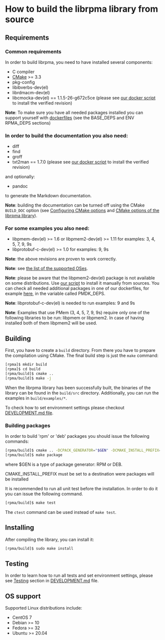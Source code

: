 # How to build the librpma library from source

## Requirements

### Common requirements

In order to build librpma, you need to have installed several components:

- C compiler
- [CMake](http://www.cmake.org) >= 3.3
- pkg-config
- libibverbs-dev(el)
- librdmacm-dev(el)
- libcmocka-dev(el) == 1.1.5-26-g672c5ce (please see [our docker script](./utils/docker/images/install-cmocka.sh) to install the verified revision)

**Note**: To make sure you have all needed packages installed you can support yourself with [dockerfiles](./utils/docker/images/) (see the BASE_DEPS and ENV RPMA_DEPS sections)

### In order to build the documentation you also need:

- diff
- find
- groff
- txt2man == 1.7.0 (please see [our docker script](./utils/docker/images/install-txt2man.sh) to install the verified revision)

and optionally:

- pandoc

to generate the Markdown documentation.

**Note**: building the documentation can be turned off using the CMake `BUILD_DOC` option
(see [Configuring CMake options](DEVELOPMENT.md#configuring-cmake-options) and
[CMake options of the librpma library](DEVELOPMENT.md#cmake-options-of-the-librpma-library)).

### For some examples you also need:

- libpmem-dev(el) >= 1.6 or libpmem2-dev(el) >= 1.11 for examples: 3, 4, 5, 7, 9, 9s
- libprotobuf-c-dev(el) >= 1.0 for examples: 9, 9s

**Note**: the above revisions are proven to work correctly.

**Note**: see [the list of the supported OSes](INSTALL.md#os-support).

**Note**: please be aware that the libpmem2-dev(el) package is not available on some distributions. Use [our script](./utils/docker/images/install-pmdk.sh) to install it manually from sources. You can check all needed additional packages in one of our dockerfiles, for example [here](./utils/docker/images/Dockerfile.archlinux-latest), in the variable called PMDK_DEPS.

**Note**: libprotobuf-c-dev(el) is needed to run examples: 9 and 9s

**Note**: Examples that use PMem (3, 4, 5, 7, 9, 9s) require only one of the following libraries to be run: libpmem or libpmem2. In case of having installed both of them libpmem2 will be used.

## Building

First, you have to create a `build` directory.
From there you have to prepare the compilation using CMake.
The final build step is just the `make` command:

```sh
[rpma]$ mkdir build
[rpma]$ cd build
[rpma/build]$ cmake ..
[rpma/build]$ make -j
```

When the librpma library has been successfully built, the binaries of the library can be found in the `build/src` directory.
Additionally, you can run the examples in `build/examples/*`.

To check how to set environment settings please checkout [DEVELOPMENT.md file](DEVELOPMENT.md).

### Building packages

In order to build 'rpm' or 'deb' packages you should issue the following commands:

```sh
[rpma/build]$ cmake .. -DCPACK_GENERATOR="$GEN" -DCMAKE_INSTALL_PREFIX=/usr
[rpma/build]$ make package
```

where $GEN is a type of package generator: RPM or DEB.

CMAKE_INSTALL_PREFIX must be set to a destination were packages will be installed

It is recommended to run all unit test before the installation. In order to do it you can issue the following command.
```sh
[rpma/build]$ make test
```
The `ctest` command can be used instead of `make test`.

## Installing

After compiling the library, you can install it:

```sh
[rpma/build]$ sudo make install
```

## Testing

In order to learn how to run all tests and set environment settings, please see [Testing](DEVELOPMENT.md#Testing) section in [DEVELOPMENT.md](DEVELOPMENT.md) file.

## OS support

Supported Linux distributions include:

- CentOS 7
- Debian >= 10
- Fedora >= 32
- Ubuntu >= 20.04

